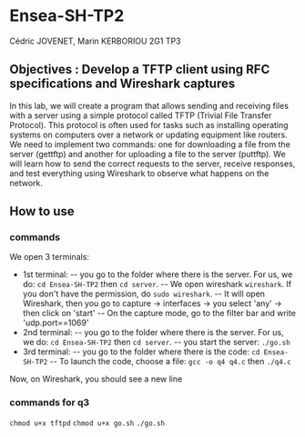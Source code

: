# Ensea-SH-TP2

Cédric JOVENET, Marin KERBORIOU
2G1 TP3

## Objectives : Develop a TFTP client using RFC specifications and Wireshark captures

In this lab, we will create a program that allows sending and receiving files with a server using a simple protocol called TFTP (Trivial File Transfer Protocol). This protocol is often used for tasks such as installing operating systems on computers over a network or updating equipment like routers. We need to implement two commands: one for downloading a file from the server (gettftp) and another for uploading a file to the server (puttftp). We will learn how to send the correct requests to the server, receive responses, and test everything using Wireshark to observe what happens on the network.


## How to use

### commands

We open 3 terminals:
- 1st terminal:
  -- you go to the folder where there is the server. For us, we do: `cd Ensea-SH-TP2` then `cd server`.
  -- We open wireshark `wireshark`. If you don't have the permission, do `sudo wireshark`.
  -- It will open Wireshark, then you go to capture -> interfaces -> you select 'any' -> then click on 'start'
  -- On the capture mode, go to the filter bar and write 'udp.port==1069'
- 2nd terminal:
  -- you go to the folder where there is the server. For us, we do: `cd Ensea-SH-TP2` then `cd server`.
  -- you start the server: `./go.sh`
- 3rd terminal:
  -- you go to the folder where there is the code: `cd Ensea-SH-TP2`
  -- To launch the code, choose a file: `gcc -o q4 q4.c` then `./q4.c`

Now, on Wireshark, you should see a new line



### commands for q3 
`chmod u+x tftpd`
`chmod u+x go.sh`
`./go.sh`
